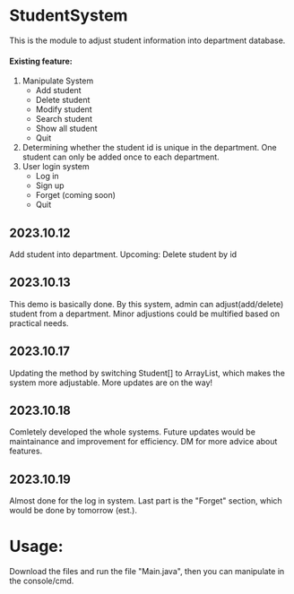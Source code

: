 # StudentSystem
This is the module to adjust student information into department database.
#### Existing feature:
1. Manipulate System
    - Add student
    - Delete student
    - Modify student
    - Search student
    - Show all student
    - Quit
2. Determining whether the student id is unique in the department. One student can only be added once to each department.
3. User login system 
    - Log in
    - Sign up
    - Forget (coming soon)
    - Quit

## 2023.10.12
Add student into department. Upcoming: Delete student by id
## 2023.10.13
This demo is basically done. By this system, admin can adjust(add/delete) student from a department. Minor adjustions could be multified based on practical needs.
## 2023.10.17
Updating the method by switching Student[] to ArrayList<Student>, which makes the system more adjustable. More updates are on the way!
## 2023.10.18
Comletely developed the whole systems. Future updates would be maintainance and improvement for efficiency. DM for more advice about features.
## 2023.10.19
Almost done for the log in system. Last part is the "Forget" section, which would be done by tomorrow (est.).
# Usage:
Download the files and run the file "Main.java", then you can manipulate in the console/cmd.
